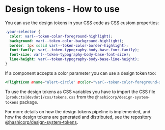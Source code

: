# Design tokens - How to use

You can use the design tokens in your CSS code as CSS custom properties:

```css
.your-selector {
  color: var(--token-color-foreground-highlight);
  background: var(--token-color-background-highlight);
  border: 1px solid var(--token-color-border-highlight);
  font-family: var(--token-typography-body-base-font-family);
  font-size: var(--token-typography-body-base-font-size);
  line-height: var(--token-typography-body-base-line-height);
}
```

If a component accepts a color parameter you can use a design token too:

```handlebars
<FlightIcon @name="alert-circle" @color="var(--token-color-foreground-success)" />
```

To use the design tokens as CSS variables you have to import the CSS file `[products|devdot]/css/tokens.css` from the `@hashicorp/design-system-tokens` package.

For more details on how the design tokens pipeline is implemented, and how the design tokens are generated and distributed, see the repository [@hashicorp/design-system-tokens](https://github.com/hashicorp/design-system/tree/main/packages/tokens).